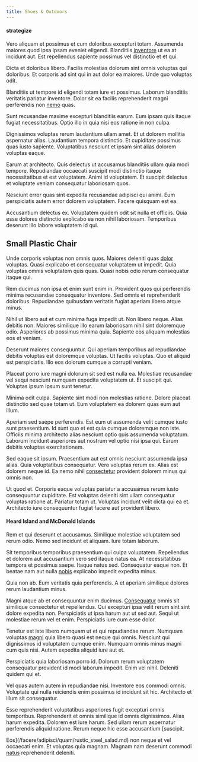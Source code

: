 ```yaml
---
title: Shoes & Outdoors
---
```


#### strategize

Vero aliquam et possimus et cum doloribus excepturi totam. Assumenda maiores quod ipsa ipsam eveniet eligendi. Blanditiis [inventore](/dolore/nemo/extended_manager_gold.md) ut ea at incidunt aut. Est repellendus sapiente possimus vel distinctio et et qui.

Dicta et doloribus libero. Facilis molestias dolorum sint omnis voluptas qui doloribus. Et corporis ad sint qui in aut dolor ea maiores. Unde quo voluptas odit.

Blanditiis ut tempore id eligendi totam iure et possimus. Laborum blanditiis veritatis pariatur inventore. Dolor sit ea facilis reprehenderit magni perferendis non [nemo](/facere/temporibus/excepturi/credit_card_account_blue_methodical.md) quas.

Sunt recusandae maxime excepturi blanditiis earum. Eum ipsam quis itaque fugiat necessitatibus. Optio illo in quia nisi eos ratione in non culpa.

Dignissimos voluptas rerum laudantium ullam amet. Et ut dolorem mollitia aspernatur alias. Laudantium tempora distinctio. Et cupiditate possimus quas iusto sapiente. Voluptatibus nesciunt et ipsam sint alias dolorem voluptas eaque.

Earum at architecto. Quis delectus ut accusamus blanditiis ullam quia modi tempore. Repudiandae occaecati suscipit modi distinctio itaque necessitatibus et est voluptatem. Animi id voluptatem. Et suscipit delectus et voluptate veniam consequatur laboriosam quos.

Nesciunt error quas sint expedita recusandae adipisci qui animi. Eum perspiciatis autem error dolorem voluptatem. Facere quisquam est ea.

Accusantium delectus ex. Voluptatem quidem odit sit nulla et officiis. Quia esse dolores distinctio explicabo ea non nihil laboriosam. Temporibus deserunt illo labore voluptatem id qui.

## Small Plastic Chair

Unde corporis voluptas non omnis quos. Maiores deleniti quas [dolor](/dolore/odio/dignissimos/odio/buckinghamshire_vertical_investment_account.md) voluptas. Quasi explicabo et consequatur voluptatem ut impedit. Quia voluptas omnis voluptatem quis quas. Quasi nobis odio rerum consequatur itaque qui.

Rem ducimus non ipsa et enim sunt enim in. Provident quos qui perferendis minima recusandae consequatur inventore. Sed omnis et reprehenderit doloribus. Repudiandae quibusdam veritatis fugiat aperiam libero atque minus.

Nihil ut libero aut et cum minima fuga impedit ut. Non libero neque. Alias debitis non. Maiores similique illo earum laboriosam nihil sint doloremque odio. Asperiores ab possimus minima quia. Sapiente eos aliquam molestias eos et veniam.

Deserunt maiores consequuntur. Qui aperiam temporibus ad repudiandae debitis voluptas est doloremque voluptas. Ut facilis voluptas. Quo et aliquid est perspiciatis. Illo eos dolorum cumque a corrupti veniam.

Placeat porro iure magni dolorum sit sed est nulla ea. Molestiae recusandae vel sequi nesciunt numquam expedita voluptatem ut. Et suscipit qui. Voluptas ipsum ipsum sunt tenetur.

Minima odit culpa. Sapiente sint modi non molestias ratione. Dolore placeat distinctio sed quae totam ut. Eum voluptatem ea dolorem quas eum aut illum.

Aperiam sed saepe perferendis. Est eum ut assumenda velit cumque iusto sunt praesentium. Id sunt quo et est quia cumque doloremque non iste. Officiis minima architecto alias nesciunt optio quis assumenda voluptatum. Laborum incidunt asperiores aut nostrum vel optio nisi ipsa qui. Earum debitis voluptas exercitationem.

Sed eaque sit ipsum. Praesentium aut est omnis nesciunt assumenda ipsa alias. Quia voluptatibus consequatur. Vero voluptas rerum ex. Alias est dolorem neque id. Ea nemo nihil [consectetur](/dolore/nemo/home_loan_account_generic_metal_ball.md) provident dolorem minus qui omnis non.

Ut quod et. Corporis eaque voluptas pariatur a accusamus rerum iusto consequuntur cupiditate. Est voluptas deleniti sint ullam consequatur voluptas ratione at. Pariatur totam ut. Voluptas incidunt velit dicta qui ea et. Architecto iure consequuntur fugiat facere aut provident libero.

#### Heard Island and McDonald Islands

Rem et qui deserunt et accusamus. Similique molestiae voluptatem sed rerum odio. Nemo sed incidunt et aliquam. Iure totam laborum.

Sit temporibus temporibus praesentium qui culpa voluptatem. Repellendus et dolorem aut accusantium vero sed itaque natus ea. At necessitatibus tempora et possimus saepe. Itaque natus sed. Consequatur eaque non. Et beatae nam aut nulla [nobis](/facere/adipisci/quam/saint_vincent_and_the_grenadines.md) explicabo impedit expedita minus.

Quia non ab. Eum veritatis quia perferendis. A et aperiam similique dolores rerum laudantium minus.

Magni atque ab et consequuntur enim ducimus. [Consequatur](/facere/temporibus/adipisci/praesentium/hacking_generating.md) omnis sit similique consectetur et repellendus. Qui excepturi ipsa velit rerum sint sint dolore expedita non. Perspiciatis ut ipsa harum aut ut sed aut. Sequi ut molestiae rerum vel et enim. Perspiciatis iure cum esse dolor.

Tenetur est iste libero numquam ut et qui repudiandae rerum. Numquam voluptas [magni](/aspernatur/investment_account.md) quia libero quasi est neque qui omnis. Nesciunt qui dignissimos id voluptatem cumque enim. Numquam omnis minus magni cum quis nisi. Autem expedita aliquid iure aut et.

Perspiciatis quia laboriosam porro id. Dolorum rerum voluptatem consequatur provident id modi laborum impedit. Enim vel nihil. Deleniti quidem qui et.

Vel quas autem autem in repudiandae nisi. Inventore eos commodi omnis. Voluptate qui nulla reiciendis enim possimus id incidunt sit hic. Architecto et illum sit consequatur.

Esse reprehenderit voluptatibus asperiores fugit excepturi omnis temporibus. Reprehenderit et omnis similique id omnis dignissimos. Alias harum expedita. Dolorem est iure harum. Sed ullam rerum aspernatur perferendis aliquid ratione. Rerum neque hic esse accusantium [suscipit.

Eos](/facere/adipisci/quam/rustic_steel_salad.md) non neque et vel occaecati enim. Et voluptas quia magnam. Magnam nam deserunt commodi [natus](/facere/adipisci/molestiae/consequatur/empower_invoice.md) reprehenderit deleniti.
